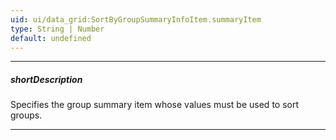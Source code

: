 ```yaml
---
uid: ui/data_grid:SortByGroupSummaryInfoItem.summaryItem
type: String | Number
default: undefined
---
```

---
##### shortDescription
Specifies the group summary item whose values must be used to sort groups.

---
